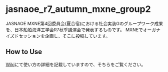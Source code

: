 # jasnaoe_r7_autumn_mxne_group2

JASNAOE MXNE第4回委員会(夏合宿)における社会実装Gのグループワーク成果を、日本船舶海洋工学会R7秋季講演会で発表するものです。
MXNEでオーガナイズドセッションを企画し、そこに投稿しています。

## How to Use

[Wiki](https://github.com/taiga4112/jasnaoe_template_typst/wiki)にて使い方の詳細を記載していますので、そちらをご覧ください。

